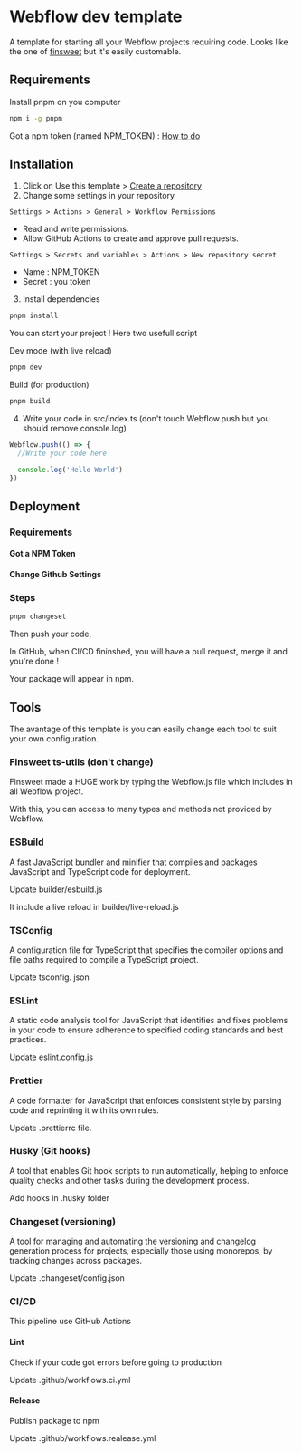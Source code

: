 # Webflow dev template

A template for starting all your Webflow projects requiring code.
Looks like the one of [finsweet](https://github.com/finsweet/developer-starter) but it's easily customable.

## Requirements

Install pnpm on you computer
```bash
npm i -g pnpm
```

Got a npm token (named NPM_TOKEN) : [How to do](https://docs.npmjs.com/creating-and-viewing-access-tokens)

## Installation

1. Click on Use this template > [Create a repository](https://docs.github.com/en/repositories/creating-and-managing-repositories/creating-a-repository-from-a-template#creating-a-repository-from-a-template)
2. Change some settings in your repository 

```Settings > Actions > General > Workflow Permissions```

- Read and write permissions.
- Allow GitHub Actions to create and approve pull requests.

```Settings > Secrets and variables > Actions > New repository secret ```
- Name : NPM_TOKEN
- Secret : you token
3. Install dependencies
```bash
pnpm install
```

You can start your project ! Here two usefull script

Dev mode (with live reload)
```bash
pnpm dev
```

Build (for production)
```bash
pnpm build
```

4. Write your code in src/index.ts (don't touch Webflow.push but you should remove console.log)

```typescript
Webflow.push(() => {
  //Write your code here

  console.log('Hello World')
})

```

## Deployment

### Requirements

#### Got a NPM Token

#### Change Github Settings


### Steps

```bash
pnpm changeset
```
Then push your code,

In GitHub, when CI/CD fininshed, you will have a pull request, merge it and you're done !

Your package will appear in npm.

## Tools

The avantage of this template is you can easily change each tool to suit your own configuration.

### Finsweet ts-utils (don't change)

Finsweet made a HUGE work by typing the Webflow.js file which includes in all Webflow project.

With this, you can access to many types and methods not provided by Webflow.

### ESBuild

A fast JavaScript bundler and minifier that compiles and packages JavaScript and TypeScript code for deployment.

Update builder/esbuild.js

It include a live reload in builder/live-reload.js

### TSConfig

A configuration file for TypeScript that specifies the compiler options and file paths required to compile a TypeScript project.

Update tsconfig. json

### ESLint

A static code analysis tool for JavaScript that identifies and fixes problems in your code to ensure adherence to specified coding standards and best practices.

Update eslint.config.js

### Prettier

A code formatter for JavaScript that enforces consistent style by parsing code and reprinting it with its own rules.

Update .prettierrc file.

### Husky (Git hooks)

A tool that enables Git hook scripts to run automatically, helping to enforce quality checks and other tasks during the development process.

Add hooks in .husky folder

### Changeset (versioning)

A tool for managing and automating the versioning and changelog generation process for projects, especially those using monorepos, by tracking changes across packages.

Update .changeset/config.json

### CI/CD

This pipeline use GitHub Actions

#### Lint

Check if your code got errors before going to production

Update .github/workflows.ci.yml


#### Release

Publish package to npm

Update .github/workflows.realease.yml
